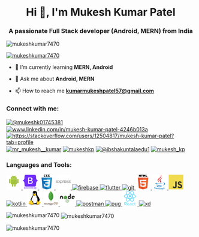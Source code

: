 <h1 align="center">Hi 👋, I'm Mukesh Kumar Patel</h1>
<h3 align="center">A passionate Full Stack developer (Android, MERN) from India</h3>

<p align="left"> <img src="https://komarev.com/ghpvc/?username=mukeshkumar7470&label=Profile%20views&color=0e75b6&style=flat" alt="mukeshkumar7470" /> </p>

<p align="left"> <a href="https://github.com/ryo-ma/github-profile-trophy"><img src="https://github-profile-trophy.vercel.app/?username=mukeshkumar7470" alt="mukeshkumar7470" /></a> </p>

- 🌱 I’m currently learning **MERN, Android**

- 💬 Ask me about **Android, MERN**

- 📫 How to reach me **kumarmukeshpatel57@gmail.com**

<h3 align="left">Connect with me:</h3>
<p align="left">
<a href="https://twitter.com/@mukeshk01745381" target="blank"><img align="center" src="https://cdn.jsdelivr.net/npm/simple-icons@3.0.1/icons/twitter.svg" alt="@mukeshk01745381" height="30" width="40" /></a>
<a href="https://linkedin.com/in/www.linkedin.com/in/mukesh-kumar-patel-4246b013a" target="blank"><img align="center" src="https://cdn.jsdelivr.net/npm/simple-icons@3.0.1/icons/linkedin.svg" alt="www.linkedin.com/in/mukesh-kumar-patel-4246b013a" height="30" width="40" /></a>
<a href="https://stackoverflow.com/users/https://stackoverflow.com/users/12504817/mukesh-kumar-patel?tab=profile" target="blank"><img align="center" src="https://cdn.jsdelivr.net/npm/simple-icons@3.0.1/icons/stackoverflow.svg" alt="https://stackoverflow.com/users/12504817/mukesh-kumar-patel?tab=profile" height="30" width="40" /></a>
<a href="https://instagram.com/@mr_mukesh__kumar" target="blank"><img align="center" src="https://cdn.jsdelivr.net/npm/simple-icons@3.0.1/icons/instagram.svg" alt="mr_mukesh__kumar" height="30" width="40" /></a>
<a href="https://www.codechef.com/users/mukeshkp" target="blank"><img align="center" src="https://cdn.jsdelivr.net/npm/simple-icons@3.1.0/icons/codechef.svg" alt="mukeshkp" height="30" width="40" /></a>
<a href="https://www.hackerrank.com/@ibshakuntalaedu1" target="blank"><img align="center" src="https://cdn.jsdelivr.net/npm/simple-icons@3.0.1/icons/hackerrank.svg" alt="@ibshakuntalaedu1" height="30" width="40" /></a>
<a href="https://www.topcoder.com/members/mukesh_kp" target="blank"><img align="center" src="https://cdn.jsdelivr.net/npm/simple-icons@3.0.1/icons/topcoder.svg" alt="mukesh_kp" height="30" width="40" /></a>
</p>

<h3 align="left">Languages and Tools:</h3>
<p align="left"> <a href="https://developer.android.com" target="_blank"> <img src="https://raw.githubusercontent.com/devicons/devicon/master/icons/android/android-original-wordmark.svg" alt="android" width="40" height="40"/> </a> <a href="https://getbootstrap.com" target="_blank"> <img src="https://raw.githubusercontent.com/devicons/devicon/master/icons/bootstrap/bootstrap-plain-wordmark.svg" alt="bootstrap" width="40" height="40"/> </a> <a href="https://www.w3schools.com/css/" target="_blank"> <img src="https://raw.githubusercontent.com/devicons/devicon/master/icons/css3/css3-original-wordmark.svg" alt="css3" width="40" height="40"/> </a> <a href="https://expressjs.com" target="_blank"> <img src="https://raw.githubusercontent.com/devicons/devicon/master/icons/express/express-original-wordmark.svg" alt="express" width="40" height="40"/> </a> <a href="https://firebase.google.com/" target="_blank"> <img src="https://www.vectorlogo.zone/logos/firebase/firebase-icon.svg" alt="firebase" width="40" height="40"/> </a> <a href="https://flutter.dev" target="_blank"> <img src="https://www.vectorlogo.zone/logos/flutterio/flutterio-icon.svg" alt="flutter" width="40" height="40"/> </a> <a href="https://git-scm.com/" target="_blank"> <img src="https://www.vectorlogo.zone/logos/git-scm/git-scm-icon.svg" alt="git" width="40" height="40"/> </a> <a href="https://www.w3.org/html/" target="_blank"> <img src="https://raw.githubusercontent.com/devicons/devicon/master/icons/html5/html5-original-wordmark.svg" alt="html5" width="40" height="40"/> </a> <a href="https://www.java.com" target="_blank"> <img src="https://raw.githubusercontent.com/devicons/devicon/master/icons/java/java-original.svg" alt="java" width="40" height="40"/> </a> <a href="https://developer.mozilla.org/en-US/docs/Web/JavaScript" target="_blank"> <img src="https://raw.githubusercontent.com/devicons/devicon/master/icons/javascript/javascript-original.svg" alt="javascript" width="40" height="40"/> </a> <a href="https://kotlinlang.org" target="_blank"> <img src="https://www.vectorlogo.zone/logos/kotlinlang/kotlinlang-icon.svg" alt="kotlin" width="40" height="40"/> </a> <a href="https://www.linux.org/" target="_blank"> <img src="https://raw.githubusercontent.com/devicons/devicon/master/icons/linux/linux-original.svg" alt="linux" width="40" height="40"/> </a> <a href="https://www.mongodb.com/" target="_blank"> <img src="https://raw.githubusercontent.com/devicons/devicon/master/icons/mongodb/mongodb-original-wordmark.svg" alt="mongodb" width="40" height="40"/> </a> <a href="https://nodejs.org" target="_blank"> <img src="https://raw.githubusercontent.com/devicons/devicon/master/icons/nodejs/nodejs-original-wordmark.svg" alt="nodejs" width="40" height="40"/> </a> <a href="https://postman.com" target="_blank"> <img src="https://www.vectorlogo.zone/logos/getpostman/getpostman-icon.svg" alt="postman" width="40" height="40"/> </a> <a href="https://pugjs.org" target="_blank"> <img src="https://cdn.worldvectorlogo.com/logos/pug.svg" alt="pug" width="40" height="40"/> </a> <a href="https://reactjs.org/" target="_blank"> <img src="https://raw.githubusercontent.com/devicons/devicon/master/icons/react/react-original-wordmark.svg" alt="react" width="40" height="40"/> </a> <a href="https://www.adobe.com/products/xd.html" target="_blank"> <img src="https://cdn.worldvectorlogo.com/logos/adobe-xd.svg" alt="xd" width="40" height="40"/> </a> </p>

<p><img align="left" src="https://github-readme-stats.vercel.app/api/top-langs?username=mukeshkumar7470&show_icons=true&locale=en&layout=compact" alt="mukeshkumar7470" /></p>

<p>&nbsp;<img align="center" src="https://github-readme-stats.vercel.app/api?username=mukeshkumar7470&show_icons=true&locale=en" alt="mukeshkumar7470" /></p>

<p><img align="center" src="https://github-readme-streak-stats.herokuapp.com/?user=mukeshkumar7470&" alt="mukeshkumar7470" /></p>
